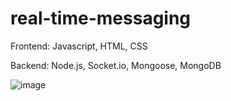 # real-time-messaging
Frontend: Javascript, HTML, CSS

Backend: Node.js, Socket.io, Mongoose, MongoDB

![image](https://github.com/nayeemazad/real-time-messaging/assets/26441323/9b967d77-23f2-4f8d-9671-2171717a5359)
